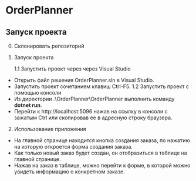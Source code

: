 
# OrderPlanner

## Запуск проекта

0. Склонировать репозиторий 

1. Запуск проекта

    1.1 Запустить проект через через Visual Studio
* Открыть файл решения OrderPlanner.sln в Visual Studio.
* Запустить проект сочетанием клавиш Ctrl-F5.
    1.2 Запустить проект с помощью консоли
* Из директории .\OrderPlanner\OrderPlanner выполнить команду **dotnet run**.
* Перейти к http://localhost:5096 нажав на ссылку в консоли  с зажатым Ctrl или скопировав ее в адресную строку браузера.

2. Использование приложения
* На главной странице находится кнопка создания заказа, по нажатию на которую откроется форма создания заказа.
* Как только новый заказ будет создан, он отобразиться в таблице на главной странице.
* Нажав на заказ в таблице, можно перейти к форме, в которой можно увидеть информацию о конкретном заказе.